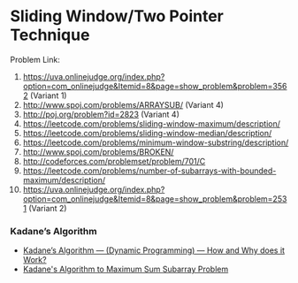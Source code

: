 # Sliding Window/Two Pointer Technique
Problem Link: 
1. https://uva.onlinejudge.org/index.php?option=com_onlinejudge&Itemid=8&page=show_problem&problem=3562 (Variant 1)
2. http://www.spoj.com/problems/ARRAYSUB/ (Variant 4)
3. http://poj.org/problem?id=2823 (Variant 4)
4. https://leetcode.com/problems/sliding-window-maximum/description/
5. https://leetcode.com/problems/sliding-window-median/description/
6. https://leetcode.com/problems/minimum-window-substring/description/
7. http://www.spoj.com/problems/BROKEN/
8. http://codeforces.com/problemset/problem/701/C
9. https://leetcode.com/problems/number-of-subarrays-with-bounded-maximum/description/
10. https://uva.onlinejudge.org/index.php?option=com_onlinejudge&Itemid=8&page=show_problem&problem=2531 (Variant 2)


### Kadane’s Algorithm
- [Kadane’s Algorithm — (Dynamic Programming) — How and Why does it Work?](https://medium.com/@rsinghal757/kadanes-algorithm-dynamic-programming-how-and-why-does-it-work-3fd8849ed73d)
- [Kadane's Algorithm to Maximum Sum Subarray Problem](https://youtu.be/86CQq3pKSUw)
